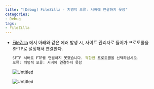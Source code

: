 ```yaml
---
title: "[Debug] FileZilla - 치명적 오류: 서버에 연결하지 못함"
categories:
- Debug
tags:
- FileZilla
---
```



- [FileZilla](https://filezilla-project.org/download.php) 에서 아래와 같은 에러 발생 시, 사이트 관리자로 들어가 프로토콜을 SFTP로 설정해서 연결한다.
    
    ```jsx
    SFTP 서버로 FTP를 연결하지 못했습니다. 적합한 프로토콜을 선택하십시오.
    오류:	치명적 오류: 서버에 연결하지 못함
    ```
    
    ![Untitled](../../assets/images/2024-02-01-debug-filezilla-disconnet-server/Untitled.png)
    
    ![Untitled](../../assets/images/2024-02-01-debug-filezilla-disconnet-server/Untitled%201.png)